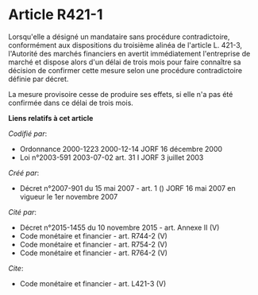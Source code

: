 # Article R421-1

Lorsqu'elle a désigné un mandataire sans procédure contradictoire, conformément aux dispositions du troisième alinéa de
l'article L. 421-3, l'Autorité des marchés financiers en avertit immédiatement l'entreprise de marché et dispose alors d'un
délai de trois mois pour faire connaître sa décision de confirmer cette mesure selon une procédure contradictoire définie par
décret. 

La mesure provisoire cesse de produire ses effets, si elle n'a pas été confirmée dans ce délai de trois mois.

**Liens relatifs à cet article**

_Codifié par_:

  - Ordonnance 2000-1223 2000-12-14 JORF 16 décembre 2000
  - Loi n°2003-591 2003-07-02 art. 31 I JORF 3 juillet 2003

_Créé par_:

  - Décret n°2007-901 du 15 mai 2007 - art. 1 () JORF 16 mai 2007 en vigueur le 1er novembre 2007

_Cité par_:

  - Décret n°2015-1455 du 10 novembre 2015 - art. Annexe II (V)
  - Code monétaire et financier - art. R744-2 (V)
  - Code monétaire et financier - art. R754-2 (V)
  - Code monétaire et financier - art. R764-2 (V)

_Cite_:

  - Code monétaire et financier - art. L421-3 (V)
